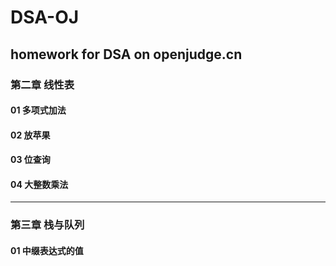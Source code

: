 # DSA-OJ
homework for DSA on openjudge.cn
---
### 第二章 线性表
#### 01 多项式加法
#### 02 放苹果
#### 03 位查询
#### 04 大整数乘法

---
### 第三章 栈与队列
#### 01 中缀表达式的值
